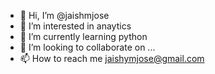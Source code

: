 - 👋 Hi, I’m @jaishmjose
- 👀 I’m interested in anaytics 
- 🌱 I’m currently learning python
- 💞️ I’m looking to collaborate on ...
- 📫 How to reach me jaishymjose@gmail.com

<!---
jaishmjose/jaishmjose is a ✨ special ✨ repository because its `README.md` (this file) appears on your GitHub profile.
You can click the Preview link to take a look at your changes.
--->
